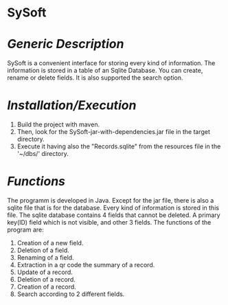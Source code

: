 # SySoft

# ***Generic Description***

SySoft is a convenient interface for storing every kind of information. The information is stored in a table of an Sqlite Database. You can create, rename or delete fields. It is also supported the search option.

# ***Installation/Execution***

1) Build the project with maven. 
2) Then, look for the SySoft-jar-with-dependencies.jar file in the target directory. 
3) Execute it having also the "Records.sqlite" from the resources file in the '~/dbs/' directory.

# ***Functions***

The programm is developed in Java. Except for the jar file, there is also a sqlite file that is for the database. Every kind of information is stored in this file. The sqlite database contains 4 fields that cannot be deleted. A primary key(ID) field which is not visible, and other 3 fields. The functions of the program are:
1) Creation of a new field.
2) Deletion of a field.
3) Renaming of a field.
4) Extraction in a qr code the summary of a record.
5) Update of a record.
6) Deletion of a record.
7) Creation of a record.
8) Search according to 2 different fields.
